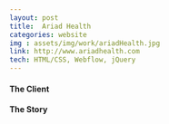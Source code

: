 ```yaml
---
layout: post
title:  Ariad Health
categories: website
img : assets/img/work/ariadHealth.jpg
link: http://www.ariadhealth.com
tech: HTML/CSS, Webflow, jQuery
---
```


#### The Client


#### The Story
